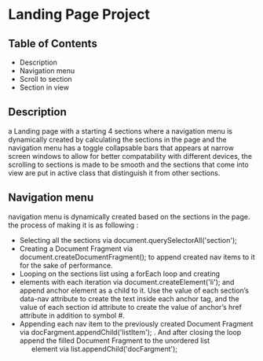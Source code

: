 # Landing Page Project

## Table of Contents

* Description
* Navigation menu
* Scroll to section
* Section in view


## Description
a Landing page with a starting 4 sections where a navigation menu is dynamically created by calculating the sections in the page and the navigation menu has a toggle collapsable bars that appears at narrow screen windows to allow for better compatability with different devices, the scrolling to sections is made to be smooth and the sections that come into view are put in active class that distinguish it from other sections.

## Navigation menu
navigation menu is dynamically created  based on the sections in the page.
the process of making it is as following :
- Selecting all the sections via document.querySelectorAll('section');
- Creating a Document Fragment via document.createDocumentFragment(); to append created nav items to it for the sake of performance.
- Looping on the sections list using a forEach loop and creating <li> elements with each iteration via document.createElement('li'); and append anchor <a> element as a child to it.  Use the value of each section’s data-nav attribute to create the text inside each anchor <a> tag, and the value of each section id attribute to create the value of anchor’s href attribute in addition to symbol #.
- Appending each nav item to the previously created Document Fragment via docFargment.appendChild('listItem'); . And after closing the loop append the filled Document Fragment to the unordered list <ul> element via list.appendChild('docFargment');






